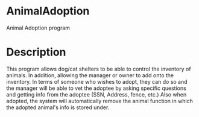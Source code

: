 # AnimalAdoption
Animal Adoption program
# Description
This program allows dog/cat shelters to be able to control
the inventory of animals. In addition, allowing the manager
or owner to add onto the inventory. In terms of someone
who wishes to adopt, they can do so and the manager will
be able to vet the adoptee by asking specific questions 
and getting info from the adoptee (SSN, Address, fence, etc.)
Also when adopted, the system will automatically remove the
animal function in which the adopted animal's info is stored
under. 
